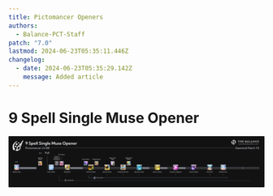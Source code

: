 ```yaml
---
title: Pictomancer Openers
authors:
  - Balance-PCT-Staff
patch: "7.0"
lastmod: 2024-06-23T05:35:11.446Z
changelog:
  - date: 2024-06-23T05:35:29.142Z
    message: Added article
---
```

# 9 Spell Single Muse Opener



![Pictomancer 9 Spell Single Muse Opener](/img/jobs/pct/pictomancer9spellsinglemuseopener.png "Pictomancer 9 Spell Single Muse Opener")